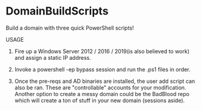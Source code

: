 # DomainBuildScripts
Build a domain with three quick PowerShell scripts!

USAGE
1. Fire up a Windows Server 2012 / 2016 / 2019(is also believed to work) and assign a static IP address. 

2. Invoke a powershell -ep bypass session and run the .ps1 files in order. 

3. Once the pre-reqs and AD binaries are installed, the user add script can also be ran. These are "controllable" accounts for your modification. Another option to create a messy domain could be the BadBlood repo which will create a ton of stuff in your new domain (sessions aside). 
